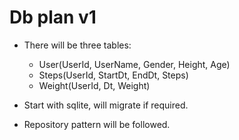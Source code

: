 # Db plan v1

- There will be three tables:
   - User(UserId, UserName, Gender, Height, Age)
   - Steps(UserId, StartDt, EndDt, Steps)
   - Weight(UserId, Dt, Weight)

- Start with sqlite, will migrate if required.
- Repository pattern will be followed.